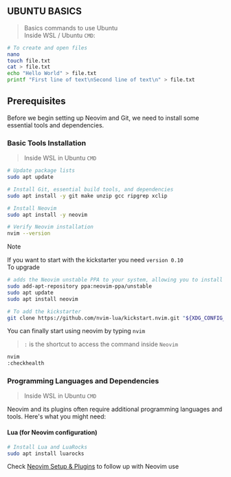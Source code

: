 ## UBUNTU BASICS
> Basics commands to use Ubuntu  
> Inside WSL / Ubuntu `CMD`:
```bash
# To create and open files
nano
touch file.txt
cat > file.txt
echo "Hello World" > file.txt
printf "First line of text\nSecond line of text\n" > file.txt
```

## Prerequisites
Before we begin setting up Neovim and Git, we need to install some essential tools and dependencies.

### Basic Tools Installation
> Inside WSL in Ubuntu `CMD`
```bash
# Update package lists
sudo apt update

# Install Git, essential build tools, and dependencies
sudo apt install -y git make unzip gcc ripgrep xclip

# Install Neovim
sudo apt install -y neovim 

# Verify Neovim installation
nvim --version
```
> [!NOTE]  
> If you want to start with the kickstarter you need `version 0.10`  
> To upgrade  
```bash
# adds the Neovim unstable PPA to your system, allowing you to install the latest development version of Neovim
sudo add-apt-repository ppa:neovim-ppa/unstable
sudo apt update
sudo apt install neovim

# To add the kickstarter
git clone https://github.com/nvim-lua/kickstart.nvim.git "${XDG_CONFIG_HOME:-$HOME/.config}"/nvim
```
You can finally start using neovim by typing `nvim`  
> `:` is the shortcut to access the command inside `Neovim`  
```bash
nvim
:checkhealth
```

### Programming Languages and Dependencies
> Inside WSL in Ubuntu `CMD`

Neovim and its plugins often require additional programming languages and tools. Here's what you might need:

#### Lua (for Neovim configuration)
```bash
# Install Lua and LuaRocks
sudo apt install luarocks

```

Check [Neovim Setup & Plugins](/docs/neovim-setup.md) to follow up with Neovim use
